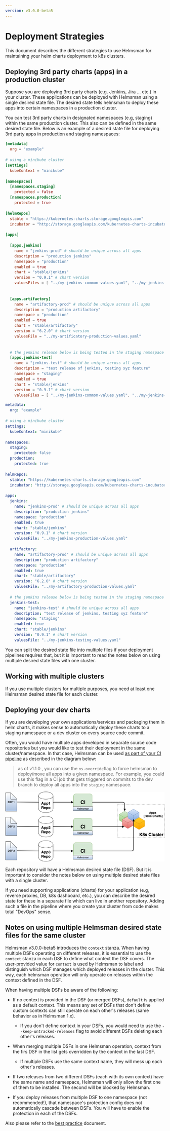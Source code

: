 ```yaml
---
version: v3.0.0-beta5
---
```


# Deployment Strategies

This document describes the different strategies to use Helmsman for maintaining your helm charts deployment to k8s clusters.

## Deploying 3rd party charts (apps) in a production cluster

Suppose you are deploying 3rd party charts (e.g. Jenkins, Jira ... etc.) in your cluster. These applications can be deployed with Helmsman using a single desired state file. The desired state tells helmsman to deploy these apps into certain namespaces in a production cluster.

You can test 3rd party charts in designated namespaces (e.g, staging) within the same production cluster. This also can be defined in the same desired state file. Below is an example of a desired state file for deploying 3rd party apps in production and staging namespaces:

```toml
[metadata]
  org = "example"

# using a minikube cluster
[settings]
  kubeContext = "minikube"

[namespaces]
  [namespaces.staging]
    protected = false
  [namespaces.production]
    protected = true

[helmRepos]
  stable = "https://kubernetes-charts.storage.googleapis.com"
  incubator = "http://storage.googleapis.com/kubernetes-charts-incubator"

[apps]

  [apps.jenkins]
    name = "jenkins-prod" # should be unique across all apps
    description = "production jenkins"
    namespace = "production"
    enabled = true
    chart = "stable/jenkins"
    version = "0.9.1" # chart version
    valuesFiles = [ "../my-jenkins-common-values.yaml", "../my-jenkins-production-values.yaml" ]


  [apps.artifactory]
    name = "artifactory-prod" # should be unique across all apps
    description = "production artifactory"
    namespace = "production"
    enabled = true
    chart = "stable/artifactory"
    version = "6.2.0" # chart version
    valuesFile = "../my-artificatory-production-values.yaml"


  # the jenkins release below is being tested in the staging namespace
  [apps.jenkins-test]
    name = "jenkins-test" # should be unique across all apps
    description = "test release of jenkins, testing xyz feature"
    namespace = "staging"
    enabled = true
    chart = "stable/jenkins"
    version = "0.9.1" # chart version
    valuesFiles = [ "../my-jenkins-common-values.yaml", "../my-jenkins-testing-values.yaml" ]
```

```yaml
metadata:
  org: "example"

# using a minikube cluster
settings:
  kubeContext: "minikube"

namespaces:
  staging:
    protected: false
  production:
    protected: true

helmRepos:
  stable: "https://kubernetes-charts.storage.googleapis.com"
  incubator: "http://storage.googleapis.com/kubernetes-charts-incubator"

apps:
  jenkins:
    name: "jenkins-prod" # should be unique across all apps
    description: "production jenkins"
    namespace: "production"
    enabled: true
    chart: "stable/jenkins"
    version: "0.9.1" # chart version
    valuesFile: "../my-jenkins-production-values.yaml"

  artifactory:
    name: "artifactory-prod" # should be unique across all apps
    description: "production artifactory"
    namespace: "production"
    enabled: true
    chart: "stable/artifactory"
    version: "6.2.0" # chart version
    valuesFile: "../my-artifactory-production-values.yaml"

  # the jenkins release below is being tested in the staging namespace
  jenkins-test:
    name: "jenkins-test" # should be unique across all apps
    description: "test release of jenkins, testing xyz feature"
    namespace: "staging"
    enabled: true
    chart: "stable/jenkins"
    version: "0.9.1" # chart version
    valuesFile: "../my-jenkins-testing-values.yaml"

```

You can split the desired state file into multiple files if your deployment pipelines requires that, but it is important to read the notes below on using multiple desired state files with one cluster.

## Working with multiple clusters

If you use multiple clusters for multiple purposes, you need at least one Helmsman desired state file for each cluster.


## Deploying your dev charts

If you are developing your own applications/services and packaging them in helm charts, it makes sense to automatically deploy these charts to a staging namespace or a dev cluster on every source code commit.

Often, you would have multiple apps developed in separate source code repositories but you would like to test their deployment in the same cluster/namespace. In that case, Helmsman can be used [as part of your CI pipeline](how_to/deployments/ci.md) as described in the diagram below:

> as of v1.1.0 , you can use the `ns-override`flag to force helmsman to deploy/move all apps into a given namespace. For example, you could use this flag in a CI job that gets triggered on commits to the dev branch to deploy all apps into the `staging` namespace.

![multi-DSF](images/multi-DSF.png)

Each repository will have a Helmsman desired state file (DSF). But it is important to consider the notes below on using multiple desired state files with a single cluster.

If you need supporting applications (charts) for your application (e.g, reverse proxies, DB, k8s dashboard, etc.), you can describe the desired state for these in a separate file which can live in another repository. Adding such a file in the pipeline where you create your cluster from code makes total "DevOps" sense.

## Notes on using multiple Helmsman desired state files for the same cluster

Helmsman v3.0.0-beta5 introduces the `context` stanza.
When having multiple DSFs operating on different releases, it is essential to use the `context` stanza in each DSF to define what context the DSF covers. The user-provided value for `context` is used by Helmsman to label and distinguish which DSF manages which deployed releases in the cluster. This way, each helmsman operation will only operate on releases within the context defined in the DSF.

When having multiple DSFs be aware of the following:

- If no context is provided in the DSF (or merged DSFs), `default` is applied as a default context. This means any set of DSFs that don't define custom contexts can still operate on each other's releases (same behavior as in Helmsman 1.x).

  - If you don't define context in your DSFs, you would need to use the `--keep-untracked-releases` flag to avoid different DSFs deleting each other's releases.

- When merging multiple DSFs in one Helmsman operation, context from the firs DSF in the list gets overridden by the context in the last DSF.

  - If multiple DSFs use the same context name, they will mess up each other's releases.

- If two releases from two different DSFs (each with its own context) have the same name and namespace, Helmsman will only allow the first one of them to be installed. The second will be blocked by Helmsman.

- If you deploy releases from multiple DSF to one namespace (not recommended!), that namespace's protection config does not automatically cascade between DSFs. You will have to enable the protection in each of the DSFs.

Also please refer to the [best practice](best_practice.md) document.
